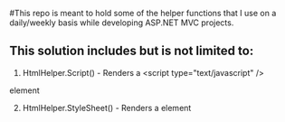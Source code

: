 #This repo is meant to hold some of the helper functions that I use on a daily/weekly basis while developing ASP.NET MVC projects.

## This solution includes but is not limited to:
1. HtmlHelper.Script() - Renders a &lt;script type="text/javascript" /&gt; 

element

2. HtmlHelper.StyleSheet() - Renders a <link rel="stylesheet" type="text/css" />  element